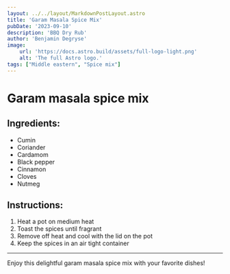 ```yaml
---
layout: ../../layout/MarkdownPostLayout.astro
title: 'Garam Masala Spice Mix'
pubDate: '2023-09-10'
description: 'BBQ Dry Rub'
author: 'Benjamin Degryse'
image:
    url: 'https://docs.astro.build/assets/full-logo-light.png'
    alt: 'The full Astro logo.'
tags: ["Middle eastern", "Spice mix"]
---
```



# Garam masala spice mix
## Ingredients:
- Cumin
- Coriander
- Cardamom
- Black pepper
- Cinnamon
- Cloves
- Nutmeg

## Instructions:
1. Heat a pot on medium heat
2. Toast the spices until fragrant
3. Remove off heat and cool with the lid on the pot
3. Keep the spices in an air tight container

----------------

Enjoy this delightful garam masala spice mix with your favorite dishes!